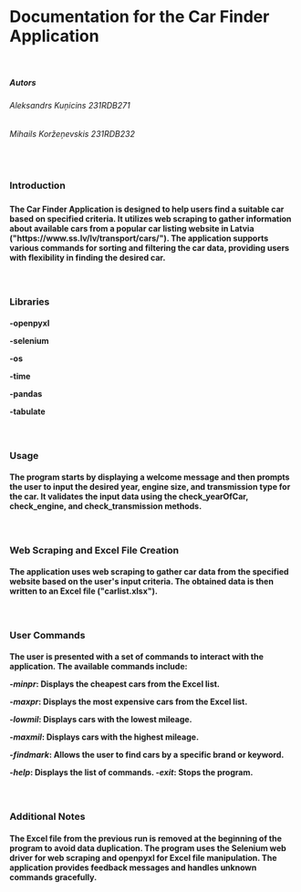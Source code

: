 <h1>Documentation for the Car Finder Application</h1>

<br>
<h5>Autors</h5>
<h6>Aleksandrs Kuņicins 231RDB271</h6>
<h6>Mihails Koržeņevskis 231RDB232</h6>
<br>

<h3>Introduction<h3>
<h4>
The Car Finder Application is designed to help users find a suitable car based on specified criteria. It utilizes web scraping to gather information about available cars from a popular car listing website in Latvia ("https://www.ss.lv/lv/transport/cars/"). The application supports various commands for sorting and filtering the car data, providing users with flexibility in finding the desired car.
</h4>
<br>
<h3>Libraries</h3>
<h4>

-openpyxl

-selenium

-os

-time

-pandas

-tabulate

</h4>

<br>
<h3>Usage</h3>
<h4>The program starts by displaying a welcome message and then prompts the user to input the desired year, engine size, and transmission type for the car. It validates the input data using the check_yearOfCar, check_engine, and check_transmission methods.</h4>
<br>
<h3>Web Scraping and Excel File Creation</h3>
<h4>The application uses web scraping to gather car data from the specified website based on the user's input criteria. The obtained data is then written to an Excel file ("carlist.xlsx").</h4>
<br>
<h3>User Commands</h3>
<h4>The user is presented with a set of commands to interact with the application. The available commands include:
<br>

-_minpr_: Displays the cheapest cars from the Excel list.

-_maxpr_: Displays the most expensive cars from the Excel list.

-_lowmil_: Displays cars with the lowest mileage.

-_maxmil_: Displays cars with the highest mileage.

-_findmark_: Allows the user to find cars by a specific brand or keyword.

-_help_: Displays the list of commands. -_exit_: Stops the program.

</h4>
<br>

<h3>Additional Notes</h3>
<h4>The Excel file from the previous run is removed at the beginning of the program to avoid data duplication.
The program uses the Selenium web driver for web scraping and openpyxl for Excel file manipulation.
The application provides feedback messages and handles unknown commands gracefully.</h4>

